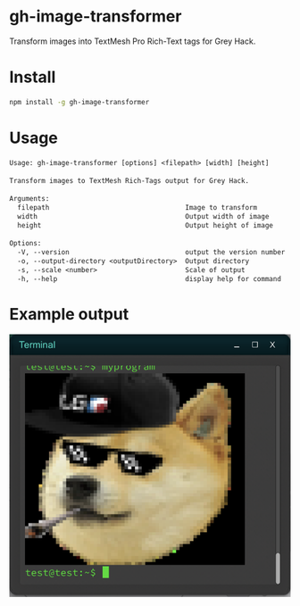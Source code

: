 # gh-image-transformer

Transform images into TextMesh Pro Rich-Text tags for Grey Hack.

# Install

```bash
npm install -g gh-image-transformer
```

# Usage

```
Usage: gh-image-transformer [options] <filepath> [width] [height]

Transform images to TextMesh Rich-Tags output for Grey Hack.

Arguments:
  filepath                                  Image to transform
  width                                     Output width of image
  height                                    Output height of image

Options:
  -V, --version                             output the version number
  -o, --output-directory <outputDirectory>  Output directory
  -s, --scale <number>                      Scale of output
  -h, --help                                display help for command
```

# Example output

![Example output](/assets/example.png?raw=true "Example image")